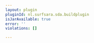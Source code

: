 ```yaml
---
layout: plugin
pluginId: nl.surfsara.sda.buildplugin
isJarAvailable: true
error: ''
violations: []

---
```

